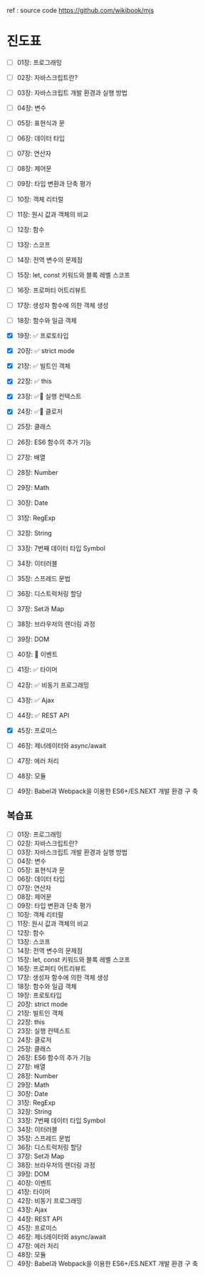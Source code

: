
ref : source code https://github.com/wikibook/mjs 

# 진도표 

- [ ] 01장: 프로그래밍
- [ ] 02장: 자바스크립트란?
- [ ] 03장: 자바스크립트 개발 환경과 실행 방법
- [ ] 04장: 변수
- [ ] 05장: 표현식과 문
- [ ] 06장: 데이터 타입
- [ ] 07장: 연산자
- [ ] 08장: 제어문
- [ ] 09장: 타입 변환과 단축 평가
- [ ] 10장: 객체 리터럴
- [ ] 11장: 원시 값과 객체의 비교
- [ ] 12장: 함수
- [ ] 13장: 스코프
- [ ] 14장: 전역 변수의 문제점
- [ ] 15장: let, const 키워드와 블록 레벨 스코프
- [ ] 16장: 프로퍼티 어트리뷰트
- [ ] 17장: 생성자 함수에 의한 객체 생성
- [ ] 18장: 함수와 일급 객체
- [x] 19장: ✅ 프로토타입
- [x] 20장: ✅ strict mode
- [x] 21장: ✅ 빌트인 객체
- [x] 22장: ✅ this
- [x] 23장: ✅🚀 실행 컨텍스트
- [x] 24장: ✅🚀 클로저
- [ ] 25장: 클래스
- [ ] 26장: ES6 함수의 추가 기능
- [ ] 27장: 배열
- [ ] 28장: Number
- [ ] 29장: Math
- [ ] 30장: Date
- [ ] 31장: RegExp
- [ ] 32장: String
- [ ] 33장: 7번째 데이터 타입 Symbol
- [ ] 34장: 이터러블
- [ ] 35장: 스프레드 문법
- [ ] 36장: 디스트럭처링 할당
- [ ] 37장: Set과 Map
- [ ] 38장: 브라우저의 렌더링 과정
- [ ] 39장: DOM
- [ ] 40장: 🚀 이벤트
- [ ] 41장: ✅ 타이머
- [ ] 42장: ✅ 비동기 프로그래밍
- [ ] 43장: ✅ Ajax
- [ ] 44장: ✅ REST API
- [x] 45장: 프로미스
- [ ] 46장: 제너레이터와 async/await
- [ ] 47장: 에러 처리
- [ ] 48장: 모듈
- [ ] 49장: Babel과 Webpack을 이용한 ES6+/ES.NEXT 개발 환경 구 축


## 복습표 

- [ ] 01장: 프로그래밍
- [ ] 02장: 자바스크립트란?
- [ ] 03장: 자바스크립트 개발 환경과 실행 방법
- [ ] 04장: 변수
- [ ] 05장: 표현식과 문
- [ ] 06장: 데이터 타입
- [ ] 07장: 연산자
- [ ] 08장: 제어문
- [ ] 09장: 타입 변환과 단축 평가
- [ ] 10장: 객체 리터럴
- [ ] 11장: 원시 값과 객체의 비교
- [ ] 12장: 함수
- [ ] 13장: 스코프
- [ ] 14장: 전역 변수의 문제점
- [ ] 15장: let, const 키워드와 블록 레벨 스코프
- [ ] 16장: 프로퍼티 어트리뷰트
- [ ] 17장: 생성자 함수에 의한 객체 생성
- [ ] 18장: 함수와 일급 객체
- [ ] 19장: 프로토타입
- [ ] 20장: strict mode
- [ ] 21장: 빌트인 객체
- [ ] 22장: this
- [ ] 23장: 실행 컨텍스트
- [ ] 24장: 클로저
- [ ] 25장: 클래스
- [ ] 26장: ES6 함수의 추가 기능
- [ ] 27장: 배열
- [ ] 28장: Number
- [ ] 29장: Math
- [ ] 30장: Date
- [ ] 31장: RegExp
- [ ] 32장: String
- [ ] 33장: 7번째 데이터 타입 Symbol
- [ ] 34장: 이터러블
- [ ] 35장: 스프레드 문법
- [ ] 36장: 디스트럭처링 할당
- [ ] 37장: Set과 Map
- [ ] 38장: 브라우저의 렌더링 과정
- [ ] 39장: DOM
- [ ] 40장: 이벤트
- [ ] 41장: 타이머
- [ ] 42장: 비동기 프로그래밍
- [ ] 43장: Ajax
- [ ] 44장: REST API
- [ ] 45장: 프로미스
- [ ] 46장: 제너레이터와 async/await
- [ ] 47장: 에러 처리
- [ ] 48장: 모듈
- [ ] 49장: Babel과 Webpack을 이용한 ES6+/ES.NEXT 개발 환경 구 축
